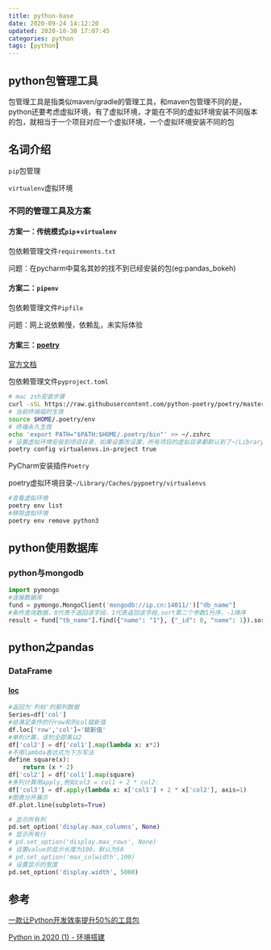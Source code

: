```yaml
---
title: python-base
date: 2020-09-24 14:12:20
updated: 2020-10-30 17:07:45
categories: python
tags: [python]
---
```


## python包管理工具

包管理工具是指类似maven/gradle的管理工具，和maven包管理不同的是，python还要考虑虚拟环境，有了虚拟环境，才能在不同的虚拟环境安装不同版本的包，就相当于一个项目对应一个虚拟环境，一个虚拟环境安装不同的包

## 名词介绍

`pip`包管理

`virtualenv`虚拟环境

### 不同的管理工具及方案

#### 方案一：传统模式`pip`+`virtualenv`

包依赖管理文件`requirements.txt`

问题：在pycharm中莫名其妙的找不到已经安装的包(eg:pandas_bokeh)

#### 方案二：`pipenv`

包依赖管理文件`Pipfile`

问题：网上说依赖慢，依赖乱，未实际体验

#### 方案三：[poetry](https://github.com/python-poetry/poetry)

[官方文档](https://python-poetry.org/docs/)

包依赖管理文件`pyproject.toml`

```bash
# mac zsh安装步骤
curl -sSL https://raw.githubusercontent.com/python-poetry/poetry/master/get-poetry.py | python
# 当前终端临时生效
source $HOME/.poetry/env
# 终端永久生效
echo 'export PATH="$PATH:$HOME/.poetry/bin"' >> ~/.zshrc
# 设置虚拟环境安装到项目目录，如果设置改设置，所有项目的虚拟目录都默认到了~/Library/Caches/pypoetry/virtualenvs该路径下面
poetry config virtualenvs.in-project true
```

PyCharm安装插件`Poetry`

poetry虚拟环境目录`~/Library/Caches/pypoetry/virtualenvs`

```bash
#查看虚拟环境
poetry env list 
#移除虚拟环境
poetry env remove python3
```





## python使用数据库

### python与mongodb

```python
import pymongo
#连接数据库
fund = pymongo.MongoClient('mongodb://ip.cn:14011/')["db_name"]
#条件查询数据，0代表不返回该字段，1代表返回该字段,sort第二个参数1升序，-1降序
result = fund["tb_name"].find({"name": "1"}, {"_id": 0, "name": 1}).sort("name",-1)
```

## python之pandas

### DataFrame

#### [loc](https://pandas.pydata.org/pandas-docs/stable/reference/api/pandas.DataFrame.loc.html)

```python
#返回为'列标'的那列数据
Series=df['col']
#给满足条件的行row和列col赋新值
df.loc['row','col']='赋新值'
#单列计算，该列全部乘以2
df['col2'] = df['col1'].map(lambda x: x*2)
#不用lambda表达式为下方写法
define square(x):
    return (x * 2)
df['col2'] = df['col1'].map(square)
#多列计算用apply,例如col3 = col1 + 2 * col2:
df['col3'] = df.apply(lambda x: x['col1'] + 2 * x['col2'], axis=1)
#图表分开展示
df.plot.line(subplots=True)

# 显示所有列
pd.set_option('display.max_columns', None)
# 显示所有行
# pd.set_option('display.max_rows', None)
# 设置value的显示长度为100，默认为50
# pd.set_option('max_colwidth',100)
# 设置显示的宽度
pd.set_option('display.width', 5000)

```





## 参考

[一款让Python开发效率提升50%的工具包](https://www.modb.pro/db/31508)

[Python in 2020 (1) - 环境搭建](https://lenciel.com/2020/07/python-in-2020-part1-env-setup/)



